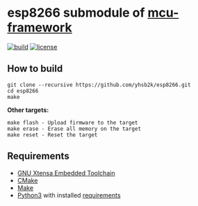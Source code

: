 # esp8266 submodule of [mcu-framework](https://github.com/yhsb2k/mcu-framework)

[![build](https://github.com/yhsb2k/esp8266/workflows/build/badge.svg)](https://github.com/yhsb2k/esp8266/actions?workflow=build)
[![license](https://img.shields.io/github/license/yhsb2k/esp8266?color=blue)](https://github.com/yhsb2k/esp8266/blob/master/LICENSE)

## How to build
```
git clone --recursive https://github.com/yhsb2k/esp8266.git
cd esp8266
make
```
**Other targets:**
```
make flash - Upload firmware to the target
make erase - Erase all memory on the target
make reset - Reset the target
```

## Requirements
* [GNU Xtensa Embedded Toolchain](https://docs.espressif.com/projects/esp8266-rtos-sdk/en/latest/get-started/index.html)
* [CMake](https://cmake.org/download)
* [Make](http://gnuwin32.sourceforge.net/packages/make.htm)
* [Python3](https://www.python.org/downloads) with installed [requirements](https://github.com/espressif/ESP8266_RTOS_SDK/blob/89a3f254b63819035f65d9c5dcdae8864f1a6a8a/requirements.txt)
